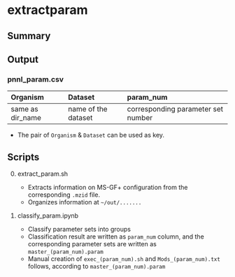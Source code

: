 # extractparam

## Summary

## Output
### pnnl_param.csv

|Organism|Dataset|param_num|
|:--|:--|:--|
|same as dir_name|name of the dataset|corresponding parameter set number|

* The pair of `Organism` & `Dataset` can be used as key.

## Scripts

0. extract_param.sh
    * Extracts information on MS-GF+ configuration from the corresponding `.mzid` file.
    * Organizes information at `~/out/.......`

0. classify_param.ipynb
    * Classify parameter sets into groups
    * Classification result are written as `param_num` column, and the corresponding parameter sets are written as `master_(param_num).param`
    * Manual creation of `exec_(param_num).sh` and `Mods_(param_num).txt` follows, according to `master_(param_num).param`  
